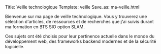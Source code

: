Title: Veille technologique
Template: veille
Save_as: ma-veille.html

Bienvenue sur ma page de veille technologique. Vous y trouverez une sélection d'articles, de ressources et de recherches que j'ai suivis durant ma formation en BTS SIO option SLAM.

Ces sujets ont été choisis pour leur pertinence actuelle dans le monde du développement web, des frameworks backend modernes et de la sécurité logicielle.